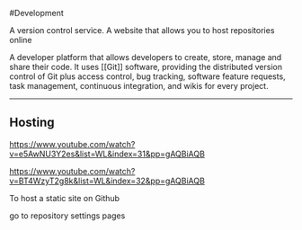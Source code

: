 #Development

A version control service. A website that allows you to host repositories online

A developer platform that allows developers to create, store, manage and share their code. It uses [[Git]] software, providing the distributed version control of Git plus access control, bug tracking, software feature requests, task management, continuous integration, and wikis for every project.

---
## Hosting

https://www.youtube.com/watch?v=e5AwNU3Y2es&list=WL&index=31&pp=gAQBiAQB

https://www.youtube.com/watch?v=BT4WzyT2g8k&list=WL&index=32&pp=gAQBiAQB

To host a static site on Github

go to repository settings
pages
